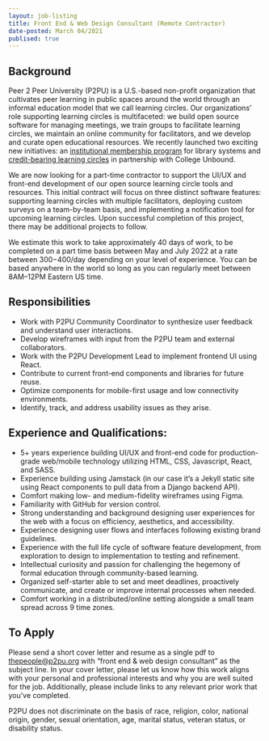 ```yaml
---
layout: job-listing
title: Front End & Web Design Consultant (Remote Contractor)
date-posted: March 04/2021
publised: true
---
```

## Background
Peer 2 Peer University (P2PU) is a U.S.-based non-profit organization that cultivates peer learning in public spaces around the world through an informal education model that we call learning circles. Our organizations’ role supporting learning circles is multifaceted: we build open source software for managing meetings, we train groups to facilitate learning circles, we maintain an online community for facilitators, and we develop and curate open educational resources. We recently launched two exciting new initiatives: an [institutional membership program](https://www.p2pu.org/en/teams/) for library systems and [credit-bearing learning circles](https://info.p2pu.org/2021/07/21/bringing-college-credits-to-libraries-with-peer-led-learning-circles/) in partnership with College Unbound. 

We are now looking for a part-time contractor to support the UI/UX and front-end development of our open source learning circle tools and resources. This initial contract will focus on three distinct software features: supporting learning circles with multiple facilitators, deploying custom surveys on a team-by-team basis, and implementing a notification tool for upcoming learning circles. Upon successful completion of this project, there may be additional projects to follow.

We estimate this work to take approximately 40 days of work, to be completed on a part time basis between May and July 2022 at a rate between $300-$400/day depending on your level of experience. You can be based anywhere in the world so long as you can regularly meet between 8AM–12PM Eastern US time.

## Responsibilities
 - Work with P2PU Community Coordinator to synthesize user feedback and understand user interactions.
 - Develop wireframes with input from the P2PU team and external collaborators.
 - Work with the P2PU Development Lead to implement frontend UI using React.
 - Contribute to current front-end components and libraries for future reuse.
 - Optimize components for mobile-first usage and low connectivity environments.
 - Identify, track, and address usability issues as they arise.

## Experience and Qualifications:
 - 5+ years experience building UI/UX and front-end code for production-grade web/mobile technology utilizing HTML, CSS, Javascript, React, and SASS.
 - Experience building using Jamstack (in our case it’s a Jekyll static site using React components to pull data from a Django backend API).
 - Comfort making low- and medium-fidelity wireframes using Figma.
 - Familiarity with GitHub for version control.
 - Strong understanding and background designing user experiences for the web with a focus on efficiency, aesthetics, and accessibility.
 - Experience designing user flows and interfaces following existing brand guidelines.
 - Experience with the full life cycle of software feature development, from exploration to design to implementation to testing and refinement.
 - Intellectual curiosity and passion for challenging the hegemony of formal education through community-based learning. 
 - Organized self-starter able to set and meet deadlines, proactively communicate, and create or improve internal processes when needed. 
 - Comfort working in a distributed/online setting alongside a small team spread across 9 time zones.

## To Apply

Please send a short cover letter and resume as a single pdf to [thepeople@p2pu.org](mailto:thepeople@p2pu.org) with “front end & web design consultant” as the subject line. In your cover letter, please let us know how this work aligns with your personal and professional interests and why you are well suited for the job. Additionally, please include links to any relevant prior work that you’ve completed.

P2PU does not discriminate on the basis of race, religion, color, national origin, gender, sexual orientation, age, marital status, veteran status, or disability status.

